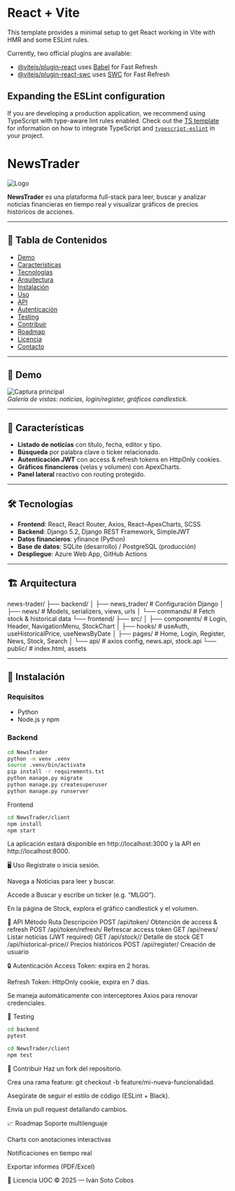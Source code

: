 # React + Vite

This template provides a minimal setup to get React working in Vite with HMR and some ESLint rules.

Currently, two official plugins are available:

- [@vitejs/plugin-react](https://github.com/vitejs/vite-plugin-react/blob/main/packages/plugin-react) uses [Babel](https://babeljs.io/) for Fast Refresh
- [@vitejs/plugin-react-swc](https://github.com/vitejs/vite-plugin-react/blob/main/packages/plugin-react-swc) uses [SWC](https://swc.rs/) for Fast Refresh

## Expanding the ESLint configuration

If you are developing a production application, we recommend using TypeScript with type-aware lint rules enabled. Check out the [TS template](https://github.com/vitejs/vite/tree/main/packages/create-vite/template-react-ts) for information on how to integrate TypeScript and [`typescript-eslint`](https://typescript-eslint.io) in your project.


# NewsTrader

![Logo](./docs/logo.png)

**NewsTrader** es una plataforma full-stack para leer, buscar y analizar noticias financieras en tiempo real y visualizar gráficos de precios históricos de acciones.

---

## 📑 Tabla de Contenidos

- [Demo](#demo)  
- [Características](#características)  
- [Tecnologías](#tecnologías)  
- [Arquitectura](#arquitectura)  
- [Instalación](#instalación)  
- [Uso](#uso)  
- [API](#api)  
- [Autenticación](#autenticación)  
- [Testing](#testing)  
- [Contribuir](#contribuir)  
- [Roadmap](#roadmap)  
- [Licencia](#licencia)  
- [Contacto](#contacto)  

---

## 🎥 Demo

![Captura principal](./docs/homepage.png)  
_Galería de vistas: noticias, login/register, gráficos candlestick._

---

## 🚀 Características

- **Listado de noticias** con título, fecha, editor y tipo.  
- **Búsqueda** por palabra clave o ticker relacionado.  
- **Autenticación JWT** con access & refresh tokens en HttpOnly cookies.  
- **Gráficos financieros** (velas y volumen) con ApexCharts.  
- **Panel lateral** reactivo con routing protegido.  

---

## 🛠 Tecnologías

- **Frontend**: React, React Router, Axios, React–ApexCharts, SCSS  
- **Backend**: Django 5.2, Django REST Framework, SimpleJWT  
- **Datos financieros**: yfinance (Python)  
- **Base de datos**: SQLite (desarrollo) / PostgreSQL (producción)  
- **Despliegue**: Azure Web App, GitHub Actions  

---

## 🏗 Arquitectura

news-trader/
├── backend/
│ ├── news_trader/ # Configuración Django
│ ├── news/ # Models, serializers, views, urls
│ └── commands/ # Fetch stock & historical data
└── frontend/
├── src/
│ ├── components/ # Login, Header, NavigationMenu, StockChart
│ ├── hooks/ # useAuth, useHistoricalPrice, useNewsByDate
│ ├── pages/ # Home, Login, Register, News, Stock, Search
│ └── api/ # axios config, news.api, stock.api
└── public/ # index.html, assets

---

## 💾 Instalación

### Requisitos

- Python
- Node.js y npm

### Backend

```bash
cd NewsTrader
python -m venv .venv
source .venv/bin/activate
pip install -r requirements.txt
python manage.py migrate
python manage.py createsuperuser
python manage.py runserver
```
Frontend
```bash
cd NewsTrader/client
npm install
npm start
```
La aplicación estará disponible en http://localhost:3000 y la API en http://localhost:8000.

🖥 Uso
Regístrate o inicia sesión.

Navega a Noticias para leer y buscar.

Accede a Buscar y escribe un ticker (e.g. “MLGO”).

En la página de Stock, explora el gráfico candlestick y el volumen.

🔌 API
Método	Ruta	                        Descripción
POST	/api/token/	                    Obtención de access & refresh
POST	/api/token/refresh/	            Refrescar access token
GET	    /api/news/	                    Listar noticias (JWT required)
GET	    /api/stock/<symbol>/	        Detalle de stock
GET	    /api/historical-price/<symbol>/	Precios históricos
POST	/api/register/	                Creación de usuario

🔒 Autenticación
Access Token: expira en 2 horas.

Refresh Token: HttpOnly cookie, expira en 7 días.

Se maneja automáticamente con interceptores Axios para renovar credenciales.

🧪 Testing
```bash
cd backend
pytest
```

```bash
cd NewsTrader/client
npm test
```
🤝 Contribuir
Haz un fork del repositorio.

Crea una rama feature: git checkout -b feature/mi-nueva-funcionalidad.

Asegúrate de seguir el estilo de código (ESLint + Black).

Envía un pull request detallando cambios.

📈 Roadmap
 Soporte multilenguaje

 Charts con anotaciones interactivas

 Notificaciones en tiempo real

 Exportar informes (PDF/Excel)

📄 Licencia
UOC © 2025 — Iván Soto Cobos